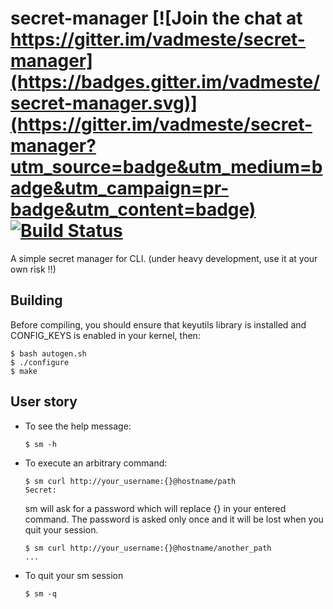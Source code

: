 # secret-manager [![Join the chat at https://gitter.im/vadmeste/secret-manager](https://badges.gitter.im/vadmeste/secret-manager.svg)](https://gitter.im/vadmeste/secret-manager?utm_source=badge&utm_medium=badge&utm_campaign=pr-badge&utm_content=badge) [![Build Status](https://travis-ci.org/vadmeste/secret-manager.svg?branch=master)](https://travis-ci.org/vadmeste/secret-manager)
A simple secret manager for CLI.
(under heavy development, use it at your own risk !!)

## Building

Before compiling, you should ensure that keyutils library is installed and CONFIG_KEYS is enabled in your kernel, then:

```
$ bash autogen.sh
$ ./configure
$ make
```

## User story

* To see the help message:
  ```
  $ sm -h
  ```

* To execute an arbitrary command:
  ```
  $ sm curl http://your_username:{}@hostname/path
  Secret:
  ```
  sm will ask for a password which will replace {} in your entered command. The password is asked only once and it will be lost when you quit your session.
  ```
  $ sm curl http://your_username:{}@hostname/another_path
  ...
	```

* To quit your sm session
  ```
  $ sm -q
  ```
